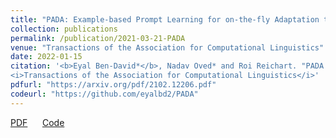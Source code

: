 ```yaml
---
title: "PADA: Example-based Prompt Learning for on-the-fly Adaptation to Unseen Domains"
collection: publications
permalink: /publication/2021-03-21-PADA
venue: "Transactions of the Association for Computational Linguistics"
date: 2022-01-15
citation: '<b>Eyal Ben-David*</b>, Nadav Oved* and Roi Reichart. "PADA: Example-based Prompt Learning for on-the-fly Adaptation to Unseen Domains"
<i>Transactions of the Association for Computational Linguistics</i>'
pdfurl: "https://arxiv.org/pdf/2102.12206.pdf"
codeurl: "https://github.com/eyalbd2/PADA"
---  
```

<a href='https://arxiv.org/pdf/2102.12206.pdf'>PDF</a>
&nbsp;&nbsp;&nbsp;&nbsp;
<a href='https://github.com/eyalbd2/PADA'>Code</a>
&nbsp;&nbsp;&nbsp;&nbsp;
